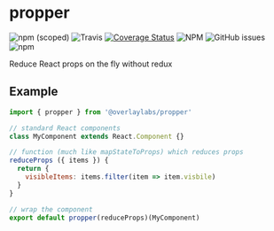 # propper
![npm (scoped)](https://img.shields.io/npm/v/@overlaylabs/propper)
![Travis](https://img.shields.io/travis/overlay-labs/propper/master)
[![Coverage Status](https://coveralls.io/repos/github/overlay-labs/propper/badge.svg?branch=master)](https://coveralls.io/github/overlay-labs/propper?branch=master)
![NPM](https://img.shields.io/npm/l/@overlaylabs/propper)
![GitHub issues](https://img.shields.io/github/issues-raw/overlay-labs/propper)
![npm](https://img.shields.io/npm/dm/@overlaylabs/propper)

Reduce React props on the fly without redux

## Example
```javascript
import { propper } from '@overlaylabs/propper'

// standard React components
class MyComponent extends React.Component {}

// function (much like mapStateToProps) which reduces props
reduceProps ({ items }) {
  return {
    visibleItems: items.filter(item => item.visbile)
  }
}

// wrap the component
export default propper(reduceProps)(MyComponent)
```
